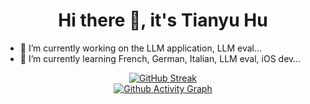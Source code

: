 <div align="center">
  
# Hi there 👋, it's Tianyu Hu

</div>

- 🔭 I’m currently working on the LLM application, LLM eval… 
- 🌱 I’m currently learning French, German, Italian, LLM eval, iOS dev…

<div align="center">
  <a href="https://git.io/streak-stats">
    <img src="https://github-readme-streak-stats-two-gules.vercel.app/?user=tyrionhuu" alt="GitHub Streak"/>
  </a>
</div>

<div align="center">
  <a href="https://git.io/activity-graph-pearl">
    <img src="https://activity-graph-pearl.vercel.app/?user=tyrionhuu" alt="Github Activity Graph"/>
  </a>
</div>
